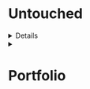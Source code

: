 # Untouched
<details>
  <sumary><h1>Public Wallet</h1></summary> 
- [ ] - Generate a Qr Code  
- [ ] - Add the credentials required for the qr code  
- [ ] - Generate Dynamic links for creation and updation of the data 
</details>
<details>
  <summary><h1>Portfolio</h1></summary>  
- [ ] - Make a Gradient color changing smoke in the background  
- [ ] - Add a transparent card over to it transparency - 80%  
</details?
